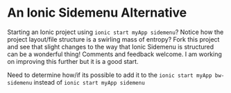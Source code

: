 # An Ionic Sidemenu Alternative
Starting an Ionic project using ```ionic start myApp sidemenu```? Notice how the project layout/file structure is a swirling mass of entropy? Fork this project and see that slight changes to the way that Ionic Sidemenu is structured can be a wonderful thing! Comments and feedback welcome. I am working on improving this further but it is a good start.

Need to determine how/if its possible to add it to the ```ionic start myApp bw-sidemenu``` instead of ```ionic start myApp sidemenu```
